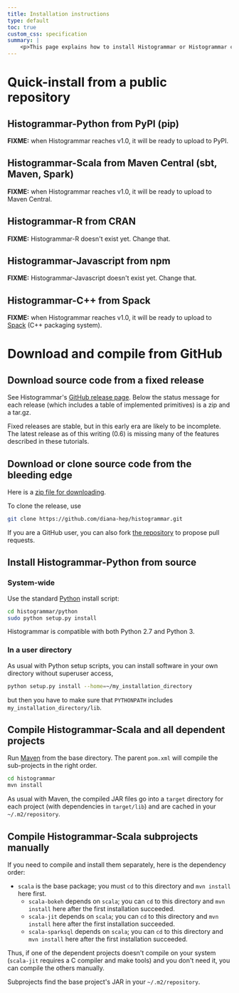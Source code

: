 ```yaml
---
title: Installation instructions
type: default
toc: true
custom_css: specification
summary: |
    <p>This page explains how to install Histogrammar or Histogrammar components in different ways. Use only the instructions relevant to your use-case.</p>
---
```


# Quick-install from a public repository

## Histogrammar-Python from PyPI (pip)

**FIXME:** when Histogrammar reaches v1.0, it will be ready to upload to PyPI.

## Histogrammar-Scala from Maven Central (sbt, Maven, Spark)

**FIXME:** when Histogrammar reaches v1.0, it will be ready to upload to Maven Central.

## Histogrammar-R from CRAN

**FIXME:** Histogrammar-R doesn't exist yet. Change that.

## Histogrammar-Javascript from npm

**FIXME:** Histogrammar-Javascript doesn't exist yet. Change that.

## Histogrammar-C++ from Spack

**FIXME:** when Histogrammar reaches v1.0, it will be ready to upload to [Spack](https://github.com/LLNL/spack) (C++ packaging system).

# Download and compile from GitHub

## Download source code from a fixed release

See Histogrammar's [GitHub release page](http://github.com/diana-hep/histogrammar/releases). Below the status message for each release (which includes a table of implemented primitives) is a zip and a tar.gz.

Fixed releases are stable, but in this early era are likely to be incomplete. The latest release as of this writing (0.6) is missing many of the features described in these tutorials.

## Download or clone source code from the bleeding edge

Here is a [zip file for downloading](https://github.com/diana-hep/histogrammar/archive/master.zip).

To clone the release, use

```sh
git clone https://github.com/diana-hep/histogrammar.git
```

If you are a GitHub user, you can also fork [the repository](http://github.com/diana-hep/histogrammar) to propose pull requests.

## Install Histogrammar-Python from source

### System-wide

Use the standard [Python](https://www.python.org/downloads/) install script:

```sh
cd histogrammar/python
sudo python setup.py install
```

Histogrammar is compatible with both Python 2.7 and Python 3.

### In a user directory

As usual with Python setup scripts, you can install software in your own directory without superuser access,

```sh
python setup.py install --home=~/my_installation_directory
```

but then you have to make sure that `PYTHONPATH` includes `my_installation_directory/lib`.

## Compile Histogrammar-Scala and all dependent projects

Run [Maven](https://maven.apache.org/download.cgi) from the base directory. The parent `pom.xml` will compile the sub-projects in the right order.

```sh
cd histogrammar
mvn install
```

As usual with Maven, the compiled JAR files go into a `target` directory for each project (with dependencies in `target/lib`) and are cached in your `~/.m2/repository`.

## Compile Histogrammar-Scala subprojects manually

If you need to compile and install them separately, here is the dependency order:

  * `scala` is the base package; you must `cd` to this directory and `mvn install` here first.
    * `scala-bokeh` depends on `scala`; you can `cd` to this directory and `mvn install` here after the first installation succeeded.
    * `scala-jit` depends on `scala`; you can `cd` to this directory and `mvn install` here after the first installation succeeded.
    * `scala-sparksql` depends on `scala`; you can `cd` to this directory and `mvn install` here after the first installation succeeded.

Thus, if one of the dependent projects doesn't compile on your system (`scala-jit` requires a C compiler and make tools) and you don't need it, you can compile the others manually.

Subprojects find the base project's JAR in your `~/.m2/repository`.
